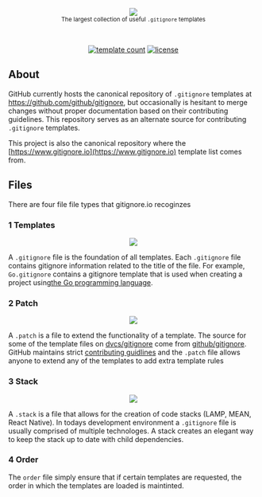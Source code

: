 <p align="center">
    <a href="https://www.gitignore.io">
        <img src="https://cdn.rawgit.com/dvcs/gitignore/master/.github/gitignore-templates.svg" />
    </a>
    <br>
    <small>The largest collection of useful <code>.gitignore</code> templates</small>
</p>
<br>
<p align="center">
    <a href="https://github.com/dvcs/gitignore/tree/master/templates"><img src="https://img.shields.io/badge/Templates-350%2B-E15B39.svg" alt="template count"></a>
    <a href="https://github.com/dvcs/gitignore/blob/master/LICENSE.md"><img src="https://img.shields.io/github/license/dvcs/gitignore.svg" alt="license"></a>
</p>

## About

GitHub currently hosts the canonical repository of `.gitignore` templates at https://github.com/github/gitignore, but occasionally is hesitant to merge changes without proper documentation based on their contributing guidelines.  This repository serves as an alternate source for contributing `.gitignore` templates.

This project is also the canonical repository where the [https://www.gitignore.io](https://www.gitignore.io) template list comes from.


## Files

There are four file file types that gitignore.io recoginzes


### 1 Templates

<p align="center">
	<img src="https://cdn.rawgit.com/dvcs/gitignore/master/.github/gitignore.svg" />
</p>


A `.gitignore` file is the foundation of all templates.  Each `.gitignore` file contains gitignore information related to the title of the file.  For example, `Go.gitignore` contains a gitignore template that is used when creating a project using[the Go programming language](https://golang.org).

### 2 Patch

<p align="center">
	<img src="https://cdn.rawgit.com/dvcs/gitignore/master/.github/patch.svg" />
</p>

A `.patch` is a file to extend the functionality of a template.  The source for some of the template files on [dvcs/gitignore](https://github.com/dvcs/gitignore) come from [github/gitignore](https://github.com/github/gitignore).  GitHub maintains strict [contributing guidlines](https://github.com/github/gitignore#contributing-guidelines) and the `.patch` file allows anyone to extend any of the templates to add extra template rules

### 3 Stack

<p align="center">
	<img src="https://cdn.rawgit.com/dvcs/gitignore/master/.github/stack.svg" />
</p>

A `.stack` is a file that allows for the creation of code stacks (LAMP, MEAN, React Native).  In todays development environment a `.gitignore` file is usually comprised of multiple technologes.  A stack creates an elegant way to keep the stack up to date with child dependencies.


### 4 Order

The `order` file simply ensure that if certain templates are requested, the order in which the templates are loaded is maintinted.
